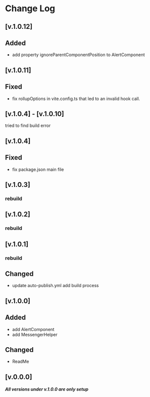 # Change Log

## [v.1.0.12]

## Added
- add property ignoreParentComponentPosition to AlertComponent

## [v.1.0.11]

## Fixed
- fix rollupOptions in vite.config.ts that led to an invalid hook call.

## [v.1.0.4] - [v.1.0.10]

tried to find build error

## [v.1.0.4]
## Fixed
- fix package.json main file

## [v.1.0.3]
### rebuild

## [v.1.0.2]
### rebuild

## [v.1.0.1]
### rebuild

## Changed
- update auto-publish.yml add build process

## [v.1.0.0]

## Added
- add AlertComponent
- add MessengerHelper

## Changed
- ReadMe

## [v.0.0.0]
#### _All versions under v.1.0.0 are only setup_